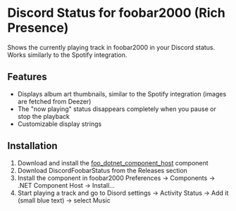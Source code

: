# Discord Status for foobar2000 (Rich Presence)

Shows the currently playing track in foobar2000 in your Discord status. Works similarly to the Spotify integration.

## Features
- Displays album art thumbnails, similar to the Spotify integration (images are fetched from Deezer)
- The "now playing" status disappears completely when you pause or stop the playback
- Customizable display strings

## Installation
1. Download and install the [foo_dotnet_component_host](https://github.com/TheQwertiest/foo_dotnet_component_host) component
2. Download DiscordFoobarStatus from the Releases section
3. Install the component in foobar2000 Preferences -> Components -> .NET Component Host -> Install...
4. Start playing a track and go to Disord settings -> Activity Status -> Add it (small blue text) -> select Music
